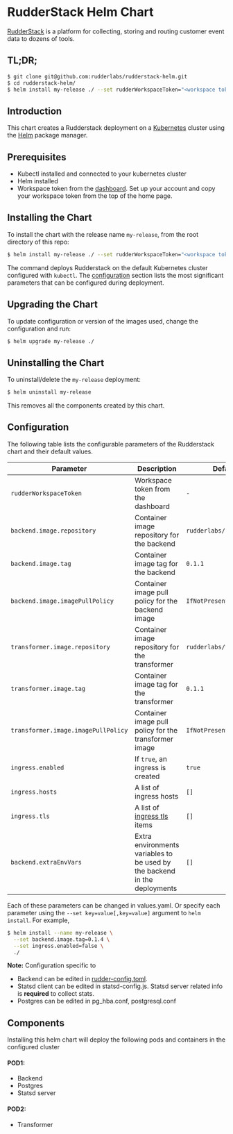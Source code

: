 # RudderStack Helm Chart

[RudderStack](https://rudderlabs.com) is a platform for collecting, storing and routing customer event data to dozens of tools.

## TL;DR;

```bash
$ git clone git@github.com:rudderlabs/rudderstack-helm.git
$ cd rudderstack-helm/
$ helm install my-release ./ --set rudderWorkspaceToken="<workspace token from the dashboard>"
```

## Introduction

This chart creates a Rudderstack deployment on a [Kubernetes](http://kubernetes.io) cluster
using the [Helm](https://helm.sh) package manager.

## Prerequisites

- Kubectl installed and connected to your kubernetes cluster
- Helm installed
- Workspace token from the [dashboard](https://app.rudderlabs.com). Set up your account and copy your workspace token from the top of the home page.

## Installing the Chart

To install the chart with the release name `my-release`, from the root directory of this repo:

```bash
$ helm install my-release ./ --set rudderWorkspaceToken="<workspace token from the dashboard>"
```

The command deploys Rudderstack on the default Kubernetes cluster configured with `kubectl`. The [configuration](#configuration) section lists the most significant parameters that can be configured during deployment.

## Upgrading the Chart

To update configuration or version of the images used, change the configuration and run:

```bash
$ helm upgrade my-release ./
```

## Uninstalling the Chart

To uninstall/delete the `my-release` deployment:

```bash
$ helm uninstall my-release
```

This removes all the components created by this chart.

## Configuration

The following table lists the configurable parameters of the Rudderstack chart and their default values.

| Parameter                           | Description                                                                                         | Default                  |
| ----------------------------------- | --------------------------------------------------------------------------------------------------- | ------------------------ |
| `rudderWorkspaceToken`              | Workspace token from the dashboard                                                                  | `-`                      |
| `backend.image.repository`          | Container image repository for the backend                                                          | `rudderlabs/backend`     |
| `backend.image.tag`                 | Container image tag for the backend                                                                 | `0.1.1`                  |
| `backend.image.imagePullPolicy`     | Container image pull policy for the backend image                                                   | `IfNotPresent`           |
| `transformer.image.repository`      | Container image repository for the transformer                                                      | `rudderlabs/transformer` |
| `transformer.image.tag`             | Container image tag for the transformer                                                             | `0.1.1`                  |
| `transformer.image.imagePullPolicy` | Container image pull policy for the transformer image                                               | `IfNotPresent`           |
| `ingress.enabled`                   | If `true`, an ingress is created                                                                    | `true`                   |
| `ingress.hosts`                     | A list of ingress hosts                                                                             | `[]`                     |
| `ingress.tls`                       | A list of [ingress tls](https://kubernetes.io/docs/concepts/services-networking/ingress/#tls) items | `[]`                     |
| `backend.extraEnvVars`              | Extra environments variables to be used by the backend in the deployments                           | `[]`                     |

Each of these parameters can be changed in values.yaml. Or specify each parameter using the `--set key=value[,key=value]` argument to `helm install`. For example,

```bash
$ helm install --name my-release \
  --set backend.image.tag=0.1.4 \
  --set ingress.enabled=false \
  ./
```

**Note:** Configuration specific to

- Backend can be edited in [rudder-config.toml](https://docs.rudderlabs.com/administrators-guide/config-parameters).
- Statsd client can be edited in statsd-config.js. Statsd server related info is **required** to collect stats.
- Postgres can be edited in pg_hba.conf, postgresql.conf

## Components

Installing this helm chart will deploy the following pods and containers in the configured cluster

#### POD1:

- Backend
- Postgres
- Statsd server

#### POD2:

- Transformer
